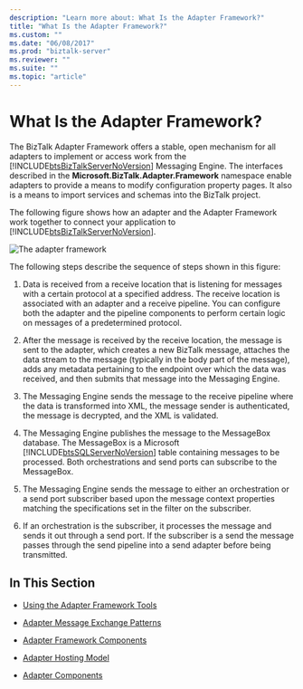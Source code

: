 ```yaml
---
description: "Learn more about: What Is the Adapter Framework?"
title: "What Is the Adapter Framework?"
ms.custom: ""
ms.date: "06/08/2017"
ms.prod: "biztalk-server"
ms.reviewer: ""
ms.suite: ""
ms.topic: "article"
---
```

# What Is the Adapter Framework?
The BizTalk Adapter Framework offers a stable, open mechanism for all adapters to implement or access work from the [!INCLUDE[btsBizTalkServerNoVersion](../includes/btsbiztalkservernoversion-md.md)] Messaging Engine. The interfaces described in the **Microsoft.BizTalk.Adapter.Framework** namespace enable adapters to provide a means to modify configuration property pages. It also is a means to import services and schemas into the BizTalk project.  
  
 The following figure shows how an adapter and the Adapter Framework work together to connect your application to [!INCLUDE[btsBizTalkServerNoVersion](../includes/btsbiztalkservernoversion-md.md)].  
  
 ![The adapter framework](../core/media/ebiz-sdk-adpttoday.gif "ebiz_sdk_adpttoday")  
  
 The following steps describe the sequence of steps shown in this figure:  
  
1. Data is received from a receive location that is listening for messages with a certain protocol at a specified address. The receive location is associated with an adapter and a receive pipeline. You can configure both the adapter and the pipeline components to perform certain logic on messages of a predetermined protocol.  
  
2. After the message is received by the receive location, the message is sent to the adapter, which creates a new BizTalk message, attaches the data stream to the message (typically in the body part of the message), adds any metadata pertaining to the endpoint over which the data was received, and then submits that message into the Messaging Engine.  
  
3. The Messaging Engine sends the message to the receive pipeline where the data is transformed into XML, the message sender is authenticated, the message is decrypted, and the XML is validated.  
  
4. The Messaging Engine publishes the message to the MessageBox database. The MessageBox is a Microsoft [!INCLUDE[btsSQLServerNoVersion](../includes/btssqlservernoversion-md.md)] table containing messages to be processed. Both orchestrations and send ports can subscribe to the MessageBox.  
  
5. The Messaging Engine sends the message to either an orchestration or a send port subscriber based upon the message context properties matching the specifications set in the filter on the subscriber.  
  
6. If an orchestration is the subscriber, it processes the message and sends it out through a send port. If the subscriber is a send the message passes through the send pipeline into a send adapter before being transmitted.  
  
## In This Section  
  
-   [Using the Adapter Framework Tools](../core/using-the-adapter-framework-tools.md)  
  
-   [Adapter Message Exchange Patterns](../core/adapter-message-exchange-patterns.md)  
  
-   [Adapter Framework Components](../core/adapter-framework-components.md)  
  
-   [Adapter Hosting Model](../core/adapter-hosting-model.md)  
  
-   [Adapter Components](../core/adapter-components.md)

